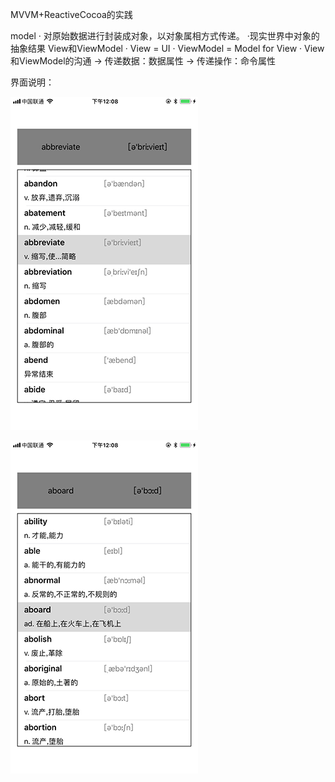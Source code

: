 MVVM+ReactiveCocoa的实践

model
· 对原始数据进行封装成对象，以对象属相方式传递。
·现实世界中对象的抽象结果
View和ViewModel
· View = UI
· ViewModel = Model for View
· View和ViewModel的沟通
  → 传递数据：数据属性
  → 传递操作：命令属性


界面说明：

![image](https://github.com/xujinzhongxyx/MVVMReactiveCocoa/blob/master/screenImg/screen_1.png)


![image](https://github.com/xujinzhongxyx/MVVMReactiveCocoa/blob/master/screenImg/screen_2.png)
